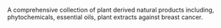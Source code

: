 A comprehensive collection of plant derived natural products including, phytochemicals, essential oils, plant extracts against breast cancer.
